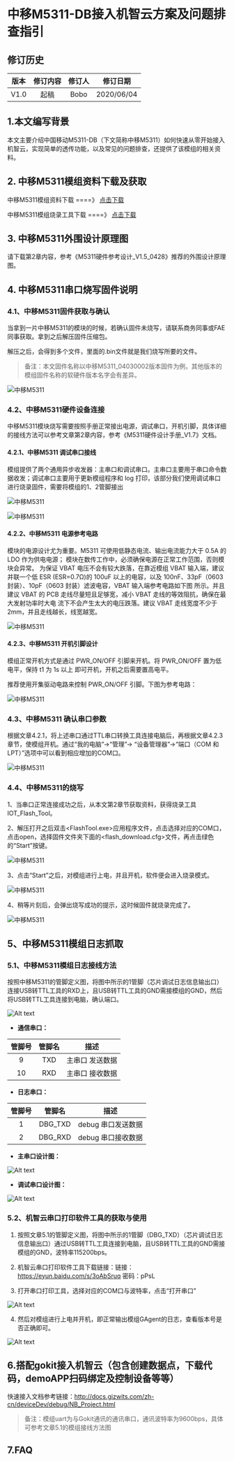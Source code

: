 # 中移M5311-DB接入机智云方案及问题排查指引

## 修订历史

| 版本        | 修订内容    |  修订人  | 修订日期|
| :------:   | :-----:   | :----: |:----:|
| V1.0        |起稿      |   Bobo    |2020/06/04|


## 1.本文编写背景
本文主要介绍中国移动M5311-DB（下文简称中移M5311）如何快速从零开始接入机智云，实现简单的透传功能，以及常见的问题排查，还提供了该模组的相关资料。

## 2. 中移M5311模组资料下载及获取

中移M5311模组资料下载 ====》 [点击下载](https://gizwits-doc-1251025085.cos.ap-guangzhou.myqcloud.com/ModuleData/NB-Module/CM-M5311/M5311-ModuleData.zip)

中移M5311模组烧录工具下载 ====》 [点击下载](https://gizwits-doc-1251025085.cos.ap-guangzhou.myqcloud.com/ModuleData/NB-Module/CM-M5311/M5311-DownloadTools.rar)

## 3. 中移M5311外围设计原理图

请下载第2章内容，参考《M5311硬件参考设计_V1.5_0428》推荐的外围设计原理图。

## 4. 中移M5311串口烧写固件说明

### 4.1、中移M5311固件获取与确认
当拿到一片中移M5311的模块的时候，若确认固件未烧写，请联系商务同事或FAE同事获取。拿到之后解压固件压缩包。

解压之后，会得到多个文件，里面的.bin文件就是我们烧写所要的文件。

>备注：本文固件名称以中移M5311_04030002版本固件为例，其他版本的模组固件名称的软硬件版本名字会有差异。

![中移M5311](/assets/zh-cn/deviceDev/M5311/M5311_1.png)


### 4.2、中移M5311硬件设备连接
中移M5311模块烧写需要按照手册正常接出电源，调试串口，开机引脚，具体详细的接线方法可以参考文章第2章内容，参考《M5311硬件设计手册_V1.7》文档。

#### 4.2.1、中移M5311 调试串口接线

模组提供了两个通用异步收发器：主串口和调试串口。主串口主要用于串口命令数据收发；调试串口主要用于更新模组程序和 log 打印，该部分我们使用调试串口进行烧录固件，需要将模组的1、2管脚接出

![中移M5311](/assets/zh-cn/deviceDev/M5311/M5311_2.png)

![中移M5311](/assets/zh-cn/deviceDev/M5311/M5311_3.png)

#### 4.2.2、中移M5311 电源参考电路

模块的电源设计尤为重要。M5311 可使用低静态电流、输出电流能力大于 0.5A 的 LDO 作为供电电源；
模块在数传工作中，必须确保电源在正常工作范围，否则模块会异常。
为保证 VBAT 电压不会有较大跌落，在靠近模组 VBAT 输入端，建议并联一个低 ESR (ESR=0.7Ω)的 100uF
以上的电容，以及 100nF、33pF（0603 封装）、10pF（0603 封装）滤波电容，VBAT 输入端参考电路如下图
所示。并且建议 VBAT 的 PCB 走线尽量短且足够宽，减小 VBAT 走线的等效阻抗，确保在最大发射功率时大电
流下不会产生太大的电压跌落。建议 VBAT 走线宽度不少于 2mm，并且走线越长，线宽越宽。

![中移M5311](/assets/zh-cn/deviceDev/M5311/M5311_4.png)


#### 4.2.3、中移M5311 开机引脚设计

模组正常开机方式是通过 PWR_ON/OFF 引脚来开机。将 PWR_ON/OFF 置为低电平，保持 t1 为 1s 以上
即可开机，开机之后需要置高电平。

推荐使用开集驱动电路来控制 PWR_ON/OFF 引脚。下图为参考电路：

![中移M5311](/assets/zh-cn/deviceDev/M5311/M5311_5.png)



### 4.3、中移M5311 确认串口参数

根据文章4.2.1，将上述串口通过TTL串口转换工具连接电脑后，再根据文章4.2.3章节，使模组开机。通过“我的电脑”->“管理”-> “设备管理器”->“端口（COM 和LPT）”选项中可以看到相应增加的COM口。

![中移M5311](/assets/zh-cn/deviceDev/M5311/M5311_6.png)

### 4.4、中移M5311的烧写

1、当串口正常连接成功之后，从本文第2章节获取资料，获得烧录工具IOT_Flash_Tool。

2、解压打开之后双击<FlashTool.exe>应用程序文件，点击选择对应的COM口，点击open，选择固件文件夹下面的<flash_download.cfg>文件，再点击绿色的“Start”按键。

![中移M5311](/assets/zh-cn/deviceDev/M5311/M5311_7.png)

3、点击“Start”之后，对模组进行上电，并且开机，软件便会进入烧录模式。

![中移M5311](/assets/zh-cn/deviceDev/M5311/M5311_8.png)

4、稍等片刻后，会弹出烧写成功的提示，这时候固件就烧录完成了。

![中移M5311](/assets/zh-cn/deviceDev/M5311/M5311_9.png)

## 5、中移M5311模组日志抓取

### 5.1、中移M5311模组日志接线方法
按照中移M5311的管脚定义图，将图中所示的1管脚（芯片调试日志信息输出口）连接USB转TTL工具的RXD上，且USB转TTL工具的GND需接模组的GND，然后将USB转TTL工具连接到电脑，确认端口。

![Alt text](/assets/zh-cn/deviceDev/M5311/M5311_10.png)

- **通信串口：**

| 管脚号 | 管脚名 | 描述 |
| :-: | :-: | :-: |
| 9 | TXD | 主串口 发送数据 |
| 10 | RXD | 主串口 接收数据 |

- **日志串口：**

| 管脚号 | 管脚名 | 描述 |
| :-: | :-: | :-: |
| 1 | DBG_TXD | debug 串口发送数据 |
| 2 | DBG_RXD | debug 串口接收数据 |

- **主串口设计图：**

![Alt text](/assets/zh-cn/deviceDev/M5311/M5311_11.png)

- **调试串口设计图：**

![Alt text](/assets/zh-cn/deviceDev/M5311/M5311_12.png)


### 5.2、机智云串口打印软件工具的获取与使用

1. 按照文章5.1的管脚定义图，将图中所示的1管脚（DBG_TXD）（芯片调试日志信息输出口）通过USB转TTL工具连接到电脑，且USB转TTL工具的GND需接模组的GND，波特率115200bps。

2. 机智云串口打印软件工具下载链接：链接：https://eyun.baidu.com/s/3oAbSruq 密码：pPsL

3. 打开串口打印工具，选择对应的COM口与波特率，点击“打开串口”

![Alt text](/assets/zh-cn/deviceDev/M5311/M5311_13.png)

4. 然后对模组进行上电并开机，即正常输出模组GAgent的日志，查看版本号是否正确即可。

![Alt text](/assets/zh-cn/deviceDev/M5311/M5311_14.png)

## 6.搭配gokit接入机智云（包含创建数据点，下载代码，demoAPP扫码绑定及控制设备等等）
快速接入文档参考链接：http://docs.gizwits.com/zh-cn/deviceDev/debug/NB_Project.html

>备注：模组uart为与Gokit通讯的通讯串口，通讯波特率为9600bps，具体可参考文章5.1的模组接线方法图

## 7.FAQ
